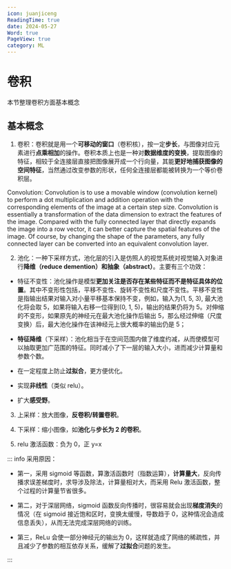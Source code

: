 ```yaml
---
icon: juanjiceng
ReadingTime: true
date: 2024-05-27
Word: true
PageView: true
category: ML
---
```


# 卷积

本节整理卷积方面基本概念

## 基本概念

1. 卷积：卷积就是用一个**可移动的窗口**（卷积核），按一定**步长**，与图像对应元素进行**点乘相加**的操作。卷积本质上也是一种对**数据维度的变换**，提取图像的特征，相较于全连接层直接把图像展开成一个行向量，其能**更好地捕获图像的空间特征**，当然通过改变参数的形状，任何全连接层都能被转换为一个等价卷积层。

Convolution: Convolution is to use a movable window (convolution kernel) to perform a dot multiplication and addition operation with the corresponding elements of the image at a certain step size. Convolution is essentially a transformation of the data dimension to extract the features of the image. Compared with the fully connected layer that directly expands the image into a row vector, it can better capture the spatial features of the image. Of course, by changing the shape of the parameters, any fully connected layer can be converted into an equivalent convolution layer.




2. 池化：一种下采样方式，池化层的引入是仿照人的视觉系统对视觉输入对象进行**降维（reduce demention）和抽象（abstract）**。主要有三个功效：

- 特征不变性：池化操作是模型**更加关注是否存在某些特征而不是特征具体的位置**。其中不变形性包括，平移不变性、旋转不变性和尺度不变性。平移不变性是指输出结果对输入对小量平移基本保持不变，例如，输入为(1, 5, 3), 最大池化将会取 5，如果将输入右移一位得到(0, 1, 5)，输出的结果仍将为 5。对伸缩的不变形，如果原先的神经元在最大池化操作后输出 5，那么经过伸缩（尺度变换）后，最大池化操作在该神经元上很大概率的输出仍是 5；

- **特征降维**（下采样）：池化相当于在空间范围内做了维度约减，从而使模型可以抽取更加广范围的特征。同时减小了下一层的输入大小，进而减少计算量和参数个数。

- 在一定程度上防止**过拟合**，更方便优化。

- 实现**非线性**（类似 relu）。

- 扩大**感受野**。

3. 上采样：放大图像，**反卷积/转置卷积**。

4. 下采样：缩小图像，如**池化**与**步长为 2 的卷积**。

5. relu 激活函数：负为 0，正 y=x

::: info 采用原因： 

- 第一，采用 sigmoid 等函数，算激活函数时（指数运算），**计算量大**，反向传播求误差梯度时，求导涉及除法，计算量相对大，而采用 Relu 激活函数，整个过程的计算量节省很多。

- 第二，对于深层网络，sigmoid 函数反向传播时，很容易就会出现**梯度消失**的情况（在 sigmoid 接近饱和区时，变换太缓慢，导数趋于 0，这种情况会造成信息丢失），从而无法完成深层网络的训练。

- 第三，ReLu 会使一部分神经元的输出为 0，这样就造成了网络的稀疏性，并且减少了参数的相互依存关系，缓解了**过拟合**问题的发生。

::: 
